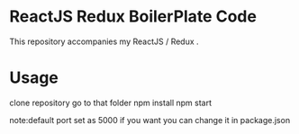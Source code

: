 # ReactJS Redux BoilerPlate Code 
This repository accompanies my ReactJS / Redux .

# Usage
clone repository
go to that folder
npm install
npm start

note:default port set as 5000 if you want you can change it in package.json